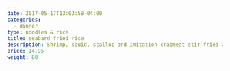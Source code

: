 ```yaml
---
date: 2017-05-17T13:03:58-04:00
categories:
  - dinner
type: noodles & rice
title: seabard fried rice
description: Shrimp, squid, scallop and imitation crabmeat stir fried with rice, egg, tomato, scallion and onion.
price: 14.95
weight: 80
---
```

